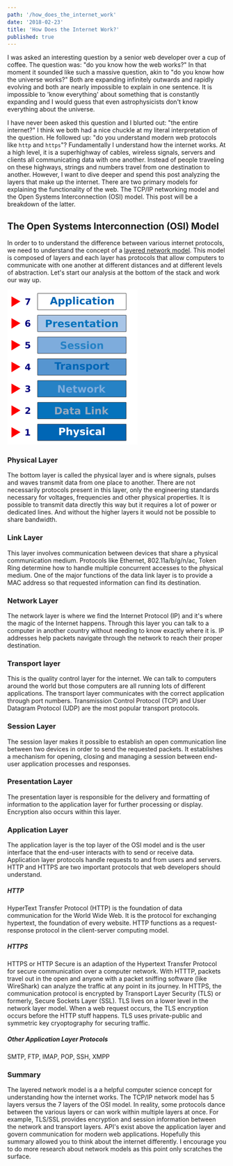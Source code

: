 ```yaml
---
path: '/how_does_the_internet_work'
date: '2018-02-23'
title: 'How Does the Internet Work?'
published: true
---
```


I was asked an interesting question by a senior web developer over a cup of coffee. The question was: "do you know how the web works?" In that moment it sounded like such a massive question, akin to "do you know how the universe works?" Both are expanding infinitely outwards and rapidly evolving and both are nearly impossible to explain in one sentence. It is impossible to 'know everything' about something that is constantly expanding and I would guess that even astrophysicists don't know everything about the universe.  

I have never been asked this question and I blurted out: "the entire internet?"  I think we both had a nice chuckle at my literal interpretation of the question. He followed up: "do you understand modern web protocols like `http` and `https`"? Fundamentally I understand how the internet works. At a high level, it is a superhighway of cables, wireless signals, servers and clients all communicating data with one another. Instead of people traveling on these highways, strings and numbers travel from one destination to another. However, I want to dive deeper and spend this post analyzing the layers that make up the internet. There are two primary models for explaining the functionality of the web. The TCP/IP networking model and the Open Systems Interconnection (OSI) model. This post will be a breakdown of the latter.

## The Open Systems Interconnection (OSI) Model

In order to to understand the difference between various internet protocols, we need to understand the concept of a [layered network model](https://en.wikipedia.org/wiki/OSI_model). This model is composed of layers and each layer has protocols that allow computers to communicate with one another at different distances and at different levels of abstraction. Let's start our analysis at the bottom of the stack and work our way up.

![](osi-model.png)

### Physical Layer

The bottom layer is called the physical layer and is where signals, pulses and waves transmit data from one place to another. There are not necessarily protocols present in this layer, only the engineering standards necessary for voltages, frequencies and other physical properties. It is possible to transmit data directly this way but it requires a lot of power or dedicated lines. And without the higher layers it would not be possible to share bandwidth.

### Link Layer

This layer involves communication between devices that share a physical communication medium. Protocols like Ethernet, 802.11a/b/g/n/ac, Token Ring determine how to handle multiple concurrent accesses to the physical medium. One of the major functions of the data link layer is to provide a MAC address so that requested information can find its destination.

### Network Layer

The network layer is where we find the Internet Protocol (IP) and it's where the magic of the Internet happens. Through this layer you can talk to a computer in another country without needing to know exactly where it is. IP addresses help packets navigate through the network to reach their proper destination.

### Transport layer

This is the quality control layer for the internet. We can talk to computers around the world but those computers are all running lots of different applications. The transport layer communicates with the correct application through port numbers. Transmission Control Protocol (TCP) and User Datagram Protocol (UDP) are the most popular transport protocols.

### Session Layer

The session layer makes it possible to establish an open communication line between two devices in order to send the requested packets. It establishes a mechanism for opening, closing and managing a session between end-user application processes and responses.

### Presentation Layer

The presentation layer is responsible for the delivery and formatting of information to the application layer for further processing or display. Encryption also occurs within this layer.

### Application Layer

The application layer is the top layer of the OSI model and is the user interface that the end-user interacts with to send or receive data. Application layer protocols handle requests to and from users and servers. HTTP and HTTPS are two important protocols that web developers should understand.

##### HTTP
HyperText Transfer Protocol (HTTP) is the foundation of data communication for the World Wide Web. It is the protocol for exchanging hypertext, the foundation of every website.  HTTP functions as a request-response protocol in the client-server computing model.

##### HTTPS
HTTPS or HTTP Secure is an adaption of the Hypertext Transfer Protocol for secure communication over a computer network. With HTTTP, packets travel out in the open and anyone with a packet sniffing software (like WireShark) can analyze the traffic at any point in its journey. In HTTPS, the communication protocol is encrypted by Transport Layer Security (TLS) or formerly, Secure Sockets Layer (SSL). TLS lives on a lower level in the network layer model. When a web request occurs, the TLS encryption occurs before the HTTP stuff happens. TLS uses private-public and symmetric key cryoptography for securing traffic.

##### Other Application Layer Protocols
SMTP, FTP, IMAP, POP, SSH, XMPP

### Summary

The layered network model is a a helpful computer science concept for understanding how the internet works. The TCP/IP network model has 5 layers versus the 7 layers of the OSI model. In reality, some protocols dance between the various layers or can work within multiple layers at once. For example, TLS/SSL provides encryption and session information between the network and transport layers. API's exist above the application layer and govern communication for modern web applications. Hopefully this summary allowed you to think about the internet differently. I encourage you to do more research about network models as this point only scratches the surface.
